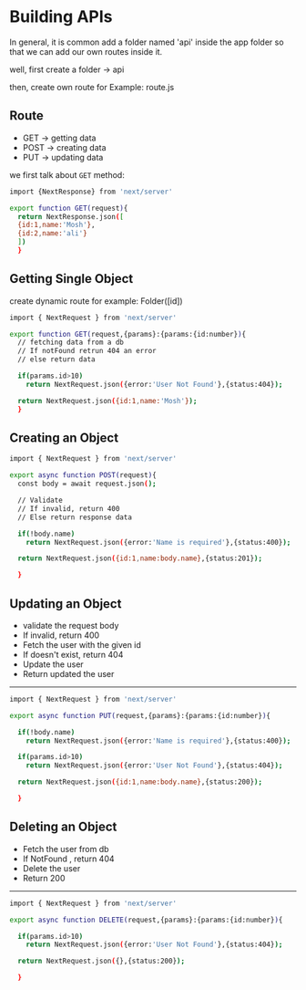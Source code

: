 # Building APIs

In general, it is common add a folder named 'api' inside the app folder so that we can add our own routes inside it.

well, first create a folder -> api

then, create own route for Example: route.js

## Route

- GET -> getting data
- POST -> creating data
- PUT -> updating data

we first talk about `GET` method:

```bash
import {NextResponse} from 'next/server'

export function GET(request){
  return NextResponse.json([
  {id:1,name:'Mosh'},
  {id:2,name:'ali'}
  ])
  }
```

## Getting Single Object

create dynamic route for example: Folder([id])

```bash
import { NextRequest } from 'next/server'

export function GET(request,{params}:{params:{id:number}){
  // fetching data from a db
  // If notFound retrun 404 an error
  // else return data

  if(params.id>10)
    return NextRequest.json({error:'User Not Found'},{status:404});

  return NextRequest.json({id:1,name:'Mosh'});
  }
```

## Creating an Object

```bash
import { NextRequest } from 'next/server'

export async function POST(request){
  const body = await request.json();

  // Validate
  // If invalid, return 400
  // Else return response data

  if(!body.name)
    return NextRequest.json({error:'Name is required'},{status:400});

  return NextRequest.json({id:1,name:body.name},{status:201});

  }
```

## Updating an Object

- validate the request body
- If invalid, return 400
- Fetch the user with the given id
- If doesn't exist, return 404
- Update the user
- Return updated the user

---

```bash
import { NextRequest } from 'next/server'

export async function PUT(request,{params}:{params:{id:number}){

  if(!body.name)
    return NextRequest.json({error:'Name is required'},{status:400});

  if(params.id>10)
    return NextRequest.json({error:'User Not Found'},{status:404});

  return NextRequest.json({id:1,name:body.name},{status:200});

  }
```

## Deleting an Object

- Fetch the user from db
- If NotFound , return 404
- Delete the user
- Return 200

---

```bash
import { NextRequest } from 'next/server'

export async function DELETE(request,{params}:{params:{id:number}){

  if(params.id>10)
    return NextRequest.json({error:'User Not Found'},{status:404});

  return NextRequest.json({},{status:200});

  }
```

